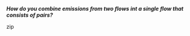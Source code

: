 ***How do you combine emissions from two flows int a single flow that consists of pairs?***

<div class="hint">
  zip
</div>
